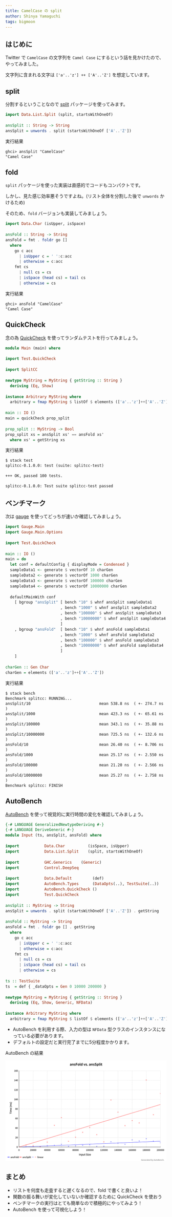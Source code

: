 ```yaml
---
title: CamelCase の split
author: Shinya Yamaguchi
tags: bigmoon
---
```


## はじめに

Twitter で `CamelCase` の文字列を `Camel Case` にするという話を見かけたので、やってみました。

文字列に含まれる文字は `['a'..'z'] ++ ['A'..'Z']` を想定しています。

<!--more-->

## split

分割するということなので [split](https://www.stackage.org/package/split) パッケージを使ってみます。

```hs
import Data.List.Split (split, startsWithOneOf)

ansSplit :: String -> String
ansSplit = unwords . split (startsWithOneOf ['A'..'Z'])
```

実行結果

```shell
ghci> ansSplit "CamelCase"
"Camel Case"
```

## fold

`split` パッケージを使った実装は直感的でコードもコンパクトです。

しかし、見た感じ効率悪そうですよね。(リスト全体を分割した後で `unwords` かけるため)

そのため、`fold` バージョンも実装してみましょう。

```hs
import Data.Char (isUpper, isSpace)

ansFold :: String -> String
ansFold = fmt . foldr go []
  where
    go c acc
      | isUpper c = ' ':c:acc
      | otherwise = c:acc
    fmt cs
      | null cs = cs
      | isSpace (head cs) = tail cs
      | otherwise = cs
```

実行結果

```shell
ghci> ansFold "CamelCase"
"Camel Case"
```

## QuickCheck

念の為 [QuickCheck](https://www.stackage.org/package/QuickCheck) を使ってランダムテストを行ってみましょう。

```hs
module Main (main) where

import Test.QuickCheck

import SplitCC

newtype MyString = MyString { getString :: String }
  deriving (Eq, Show)

instance Arbitrary MyString where
  arbitrary = fmap MyString $ listOf $ elements (['a'..'z']++['A'..'Z'])

main :: IO ()
main = quickCheck prop_split

prop_split :: MyString -> Bool
prop_split xs = ansSplit xs' == ansFold xs'
  where xs' = getString xs
```

実行結果

```shell
$ stack test
splitcc-0.1.0.0: test (suite: splitcc-test)

+++ OK, passed 100 tests.

splitcc-0.1.0.0: Test suite splitcc-test passed
```

## ベンチマーク

次は [gauge](https://github.com/vincenthz/hs-gauge) を使ってどっちが速いか確認してみましょう。

```hs
import Gauge.Main
import Gauge.Main.Options

import Test.QuickCheck

main :: IO ()
main = do
  let conf = defaultConfig { displayMode = Condensed }
  sampleData1 <- generate $ vectorOf 10 charGen
  sampleData2 <- generate $ vectorOf 1000 charGen
  sampleData3 <- generate $ vectorOf 100000 charGen
  sampleData4 <- generate $ vectorOf 10000000 charGen

  defaultMainWith conf
    [ bgroup "ansSplit" [ bench "10" $ whnf ansSplit sampleData1
                        , bench "1000" $ whnf ansSplit sampleData2
                        , bench "100000" $ whnf ansSplit sampleData3
                        , bench "10000000" $ whnf ansSplit sampleData4
                        ]
    , bgroup "ansFold"  [ bench "10" $ whnf ansFold sampleData1
                        , bench "1000" $ whnf ansFold sampleData2
                        , bench "100000" $ whnf ansFold sampleData3
                        , bench "10000000" $ whnf ansFold sampleData4
                        ]
    ]

charGen :: Gen Char
charGen = elements (['a'..'z']++['A'..'Z'])
```

実行結果

```shell
$ stack bench
Benchmark splitcc: RUNNING...
ansSplit/10                              mean 538.8 ns  ( +- 274.7 ns  )
ansSplit/1000                            mean 423.3 ns  ( +- 65.61 ns  )
ansSplit/100000                          mean 343.1 ns  ( +- 35.88 ns  )
ansSplit/10000000                        mean 725.5 ns  ( +- 132.6 ns  )
ansFold/10                               mean 26.40 ns  ( +- 8.706 ns  )
ansFold/1000                             mean 25.17 ns  ( +- 2.550 ns  )
ansFold/100000                           mean 21.20 ns  ( +- 2.566 ns  )
ansFold/10000000                         mean 25.27 ns  ( +- 2.758 ns  )
Benchmark splitcc: FINISH
```

## AutoBench

[AutoBench](https://github.com/mathandley/AutoBench) を使って視覚的に実行時間の変化を確認してみましょう。

```hs
{-# LANGUAGE GeneralizedNewtypeDeriving #-}
{-# LANGUAGE DeriveGeneric #-}
module Input (ts, ansSplit, ansFold) where

import           Data.Char          (isSpace, isUpper)
import           Data.List.Split    (split, startsWithOneOf)

import           GHC.Generics    (Generic)
import           Control.DeepSeq

import           Data.Default         (def)
import           AutoBench.Types      (DataOpts(..), TestSuite(..))
import           AutoBench.QuickCheck ()
import           Test.QuickCheck

ansSplit :: MyString -> String
ansSplit = unwords . split (startsWithOneOf ['A'..'Z']) . getString

ansFold :: MyString -> String
ansFold = fmt . foldr go [] . getString
  where
    go c acc
      | isUpper c = ' ':c:acc
      | otherwise = c:acc
    fmt cs
      | null cs = cs
      | isSpace (head cs) = tail cs
      | otherwise = cs

ts :: TestSuite
ts  = def { _dataOpts = Gen 0 10000 200000 }

newtype MyString = MyString { getString :: String }
  deriving (Eq, Show, Generic, NFData)

instance Arbitrary MyString where
  arbitrary = fmap MyString $ listOf $ elements (['a'..'z']++['A'..'Z'])
```

- AutoBench を利用する際、入力の型は `NFData` 型クラスのインスタンスになっている必要があります。
- デフォルトの設定だと実行完了までに5分程度かかります。

AutoBench の結果

![AutoBench の結果](/images/2018/11-16/AutoBenched.png)

## まとめ

- リストを何度も走査すると遅くなるので、fold で書くと良いよ！
- 関数の振る舞いが変化していないか確認するために QuickCheck を使おう
- ベンチマークの実行はとても簡単なので積極的にやってみよう！
- AutoBench を使って可視化しよう！